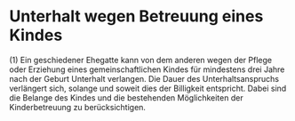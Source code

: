 # Unterhalt wegen Betreuung eines Kindes

(1) Ein geschiedener Ehegatte kann von dem anderen wegen der Pflege oder Erziehung eines gemeinschaftlichen Kindes für mindestens drei Jahre nach der Geburt Unterhalt verlangen. Die Dauer des Unterhaltsanspruchs verlängert sich, solange und soweit dies der Billigkeit entspricht. Dabei sind die Belange des Kindes und die bestehenden Möglichkeiten der Kinderbetreuung zu berücksichtigen.